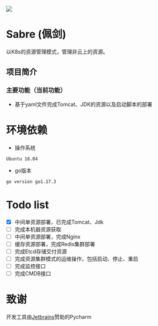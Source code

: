 
![](https://img.shields.io/badge/build-passing-green.svg)
# Sabre (佩剑)
以K8s的资源管理模式，管理非云上的资源。

## 项目简介
### 主要功能（当前功能）
- 基于yaml文件完成Tomcat、JDK的资源以及启动脚本的部署


# 环境依赖
- 操作系统
```
Ubuntu 18.04
```
- go版本
```shell
go version go1.17.3 
```


# Todo list
- [x] 中间单资源部署，已完成Tomcat、Jdk
- [ ] 完成本机器资源获取
- [ ] 中间单资源部署，完成Nginx
- [ ] 缓存资源部署，完成Redis集群部署
- [ ] 完成Etcd存储交付资源
- [ ] 完成资源集群模式的运维操作，包括启动、停止、重启
- [ ] 完成监控接口
- [ ] 完成CMDB接口

# 致谢
开发工具由[Jetbrains](https://www.jetbrains.com/)赞助的Pycharm